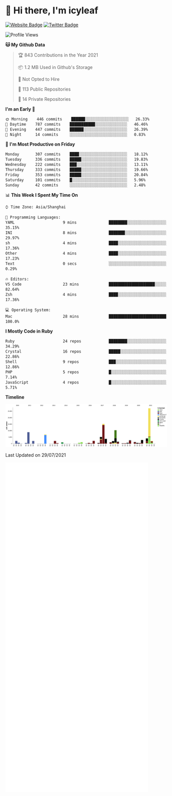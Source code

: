 # 👋 Hi there, I'm icyleaf

[![Website Badge](https://img.shields.io/badge/-icyleaf.com-444444?style=flat&logo=Google-Chrome&logoColor=f2f2f2&link=https://icyleaf.com)](https://icyleaf.com)
[![Twitter Badge](https://img.shields.io/badge/-@icyleaf-1da1f2?style=flat&labelColor=1ca0f1&logo=twitter&logoColor=white&link=https://twitter.com/icyleaf)](https://twitter.com/icyleaf)

<!--START_SECTION:waka-->
![Profile Views](http://img.shields.io/badge/Profile%20Views-0-blue)

**🐱 My Github Data** 

> 🏆 843 Contributions in the Year 2021
 > 
> 📦 1.2 MB Used in Github's Storage 
 > 
> 🚫 Not Opted to Hire
 > 
> 📜 113 Public Repositories 
 > 
> 🔑 14 Private Repositories  
 > 
**I'm an Early 🐤** 

```text
🌞 Morning    446 commits    ██████░░░░░░░░░░░░░░░░░░░   26.33% 
🌆 Daytime    787 commits    ███████████░░░░░░░░░░░░░░   46.46% 
🌃 Evening    447 commits    ██████░░░░░░░░░░░░░░░░░░░   26.39% 
🌙 Night      14 commits     ░░░░░░░░░░░░░░░░░░░░░░░░░   0.83%

```
📅 **I'm Most Productive on Friday** 

```text
Monday       307 commits    ████░░░░░░░░░░░░░░░░░░░░░   18.12% 
Tuesday      336 commits    █████░░░░░░░░░░░░░░░░░░░░   19.83% 
Wednesday    222 commits    ███░░░░░░░░░░░░░░░░░░░░░░   13.11% 
Thursday     333 commits    █████░░░░░░░░░░░░░░░░░░░░   19.66% 
Friday       353 commits    █████░░░░░░░░░░░░░░░░░░░░   20.84% 
Saturday     101 commits    █░░░░░░░░░░░░░░░░░░░░░░░░   5.96% 
Sunday       42 commits     ░░░░░░░░░░░░░░░░░░░░░░░░░   2.48%

```


📊 **This Week I Spent My Time On** 

```text
⌚︎ Time Zone: Asia/Shanghai

💬 Programming Languages: 
YAML                     9 mins              ████████░░░░░░░░░░░░░░░░░   35.15% 
INI                      8 mins              ███████░░░░░░░░░░░░░░░░░░   29.97% 
sh                       4 mins              ████░░░░░░░░░░░░░░░░░░░░░   17.36% 
Other                    4 mins              ████░░░░░░░░░░░░░░░░░░░░░   17.23% 
Text                     0 secs              ░░░░░░░░░░░░░░░░░░░░░░░░░   0.29%

🔥 Editors: 
VS Code                  23 mins             ████████████████████░░░░░   82.64% 
Zsh                      4 mins              ████░░░░░░░░░░░░░░░░░░░░░   17.36%

💻 Operating System: 
Mac                      28 mins             █████████████████████████   100.0%

```

**I Mostly Code in Ruby** 

```text
Ruby                     24 repos            ████████░░░░░░░░░░░░░░░░░   34.29% 
Crystal                  16 repos            █████░░░░░░░░░░░░░░░░░░░░   22.86% 
Shell                    9 repos             ███░░░░░░░░░░░░░░░░░░░░░░   12.86% 
PHP                      5 repos             █░░░░░░░░░░░░░░░░░░░░░░░░   7.14% 
JavaScript               4 repos             █░░░░░░░░░░░░░░░░░░░░░░░░   5.71%

```


**Timeline**

![Chart not found](https://raw.githubusercontent.com/icyleaf/icyleaf/main/charts/bar_graph.png) 


 Last Updated on 29/07/2021
<!--END_SECTION:waka-->

![Metrics](https://github.com/icyleaf/icyleaf/blob/main/github-metrics.svg)
